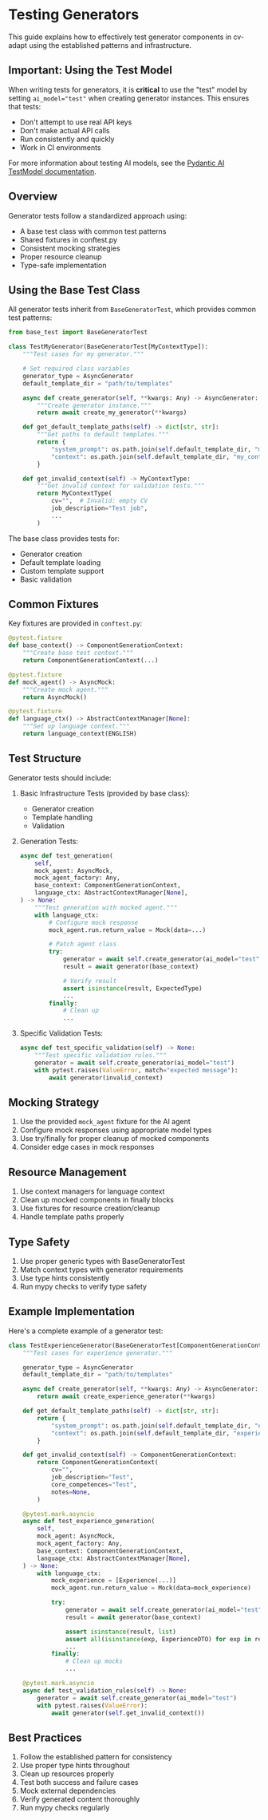 # Testing Generators

This guide explains how to effectively test generator components in cv-adapt using the established patterns and infrastructure.

## Important: Using the Test Model

When writing tests for generators, it is **critical** to use the "test" model by setting `ai_model="test"` when creating generator instances. This ensures that tests:

- Don't attempt to use real API keys
- Don't make actual API calls
- Run consistently and quickly
- Work in CI environments

For more information about testing AI models, see the [Pydantic AI TestModel documentation](https://ai.pydantic.dev/testing-evals/?h#unit-testing-with-testmodel).

## Overview

Generator tests follow a standardized approach using:

- A base test class with common test patterns
- Shared fixtures in conftest.py
- Consistent mocking strategies
- Proper resource cleanup
- Type-safe implementation

## Using the Base Test Class

All generator tests inherit from `BaseGeneratorTest`, which provides common test patterns:

```python
from base_test import BaseGeneratorTest

class TestMyGenerator(BaseGeneratorTest[MyContextType]):
    """Test cases for my generator."""

    # Set required class variables
    generator_type = AsyncGenerator
    default_template_dir = "path/to/templates"

    async def create_generator(self, **kwargs: Any) -> AsyncGenerator:
        """Create generator instance."""
        return await create_my_generator(**kwargs)

    def get_default_template_paths(self) -> dict[str, str]:
        """Get paths to default templates."""
        return {
            "system_prompt": os.path.join(self.default_template_dir, "my_prompt.j2"),
            "context": os.path.join(self.default_template_dir, "my_context.j2"),
        }

    def get_invalid_context(self) -> MyContextType:
        """Get invalid context for validation tests."""
        return MyContextType(
            cv="",  # Invalid: empty CV
            job_description="Test job",
            ...
        )
```

The base class provides tests for:

- Generator creation
- Default template loading
- Custom template support
- Basic validation

## Common Fixtures

Key fixtures are provided in `conftest.py`:

```python
@pytest.fixture
def base_context() -> ComponentGenerationContext:
    """Create base test context."""
    return ComponentGenerationContext(...)

@pytest.fixture
def mock_agent() -> AsyncMock:
    """Create mock agent."""
    return AsyncMock()

@pytest.fixture
def language_ctx() -> AbstractContextManager[None]:
    """Set up language context."""
    return language_context(ENGLISH)
```

## Test Structure

Generator tests should include:

1. Basic Infrastructure Tests (provided by base class):
   - Generator creation
   - Template handling
   - Validation

2. Generation Tests:
   ```python
   async def test_generation(
       self,
       mock_agent: AsyncMock,
       mock_agent_factory: Any,
       base_context: ComponentGenerationContext,
       language_ctx: AbstractContextManager[None],
   ) -> None:
       """Test generation with mocked agent."""
       with language_ctx:
           # Configure mock response
           mock_agent.run.return_value = Mock(data=...)

           # Patch agent class
           try:
               generator = await self.create_generator(ai_model="test")
               result = await generator(base_context)

               # Verify result
               assert isinstance(result, ExpectedType)
               ...
           finally:
               # Clean up
               ...
   ```

3. Specific Validation Tests:
   ```python
   async def test_specific_validation(self) -> None:
       """Test specific validation rules."""
       generator = await self.create_generator(ai_model="test")
       with pytest.raises(ValueError, match="expected message"):
           await generator(invalid_context)
   ```

## Mocking Strategy

1. Use the provided `mock_agent` fixture for the AI agent
2. Configure mock responses using appropriate model types
3. Use try/finally for proper cleanup of mocked components
4. Consider edge cases in mock responses

## Resource Management

1. Use context managers for language context
2. Clean up mocked components in finally blocks
3. Use fixtures for resource creation/cleanup
4. Handle template paths properly

## Type Safety

1. Use proper generic types with BaseGeneratorTest
2. Match context types with generator requirements
3. Use type hints consistently
4. Run mypy checks to verify type safety

## Example Implementation

Here's a complete example of a generator test:

```python
class TestExperienceGenerator(BaseGeneratorTest[ComponentGenerationContext]):
    """Test cases for experience generator."""

    generator_type = AsyncGenerator
    default_template_dir = "path/to/templates"

    async def create_generator(self, **kwargs: Any) -> AsyncGenerator:
        return await create_experience_generator(**kwargs)

    def get_default_template_paths(self) -> dict[str, str]:
        return {
            "system_prompt": os.path.join(self.default_template_dir, "experience_prompt.j2"),
            "context": os.path.join(self.default_template_dir, "experience_context.j2"),
        }

    def get_invalid_context(self) -> ComponentGenerationContext:
        return ComponentGenerationContext(
            cv="",
            job_description="Test",
            core_competences="Test",
            notes=None,
        )

    @pytest.mark.asyncio
    async def test_experience_generation(
        self,
        mock_agent: AsyncMock,
        mock_agent_factory: Any,
        base_context: ComponentGenerationContext,
        language_ctx: AbstractContextManager[None],
    ) -> None:
        with language_ctx:
            mock_experience = [Experience(...)]
            mock_agent.run.return_value = Mock(data=mock_experience)

            try:
                generator = await self.create_generator(ai_model="test")
                result = await generator(base_context)

                assert isinstance(result, list)
                assert all(isinstance(exp, ExperienceDTO) for exp in result)
                ...
            finally:
                # Clean up mocks
                ...

    @pytest.mark.asyncio
    async def test_validation_rules(self) -> None:
        generator = await self.create_generator(ai_model="test")
        with pytest.raises(ValueError):
            await generator(self.get_invalid_context())
```

## Best Practices

1. Follow the established pattern for consistency
2. Use proper type hints throughout
3. Clean up resources properly
4. Test both success and failure cases
5. Mock external dependencies
6. Verify generated content thoroughly
7. Run mypy checks regularly

